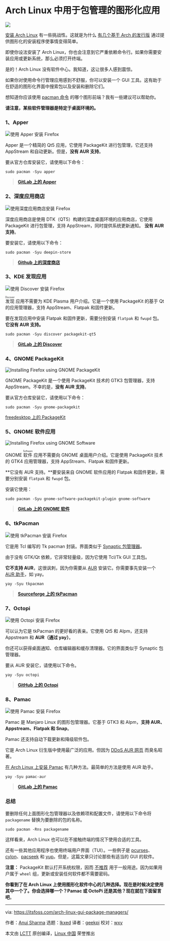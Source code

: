 [#]: subject: "GUI Apps for Package Management in Arch Linux"
[#]: via: "https://itsfoss.com/arch-linux-gui-package-managers/"
[#]: author: "Anuj Sharma https://itsfoss.com/author/anuj/"
[#]: collector: "lkxed"
[#]: translator: "geekpi"
[#]: reviewer: "wxy"
[#]: publisher: "wxy"
[#]: url: "https://linux.cn/article-15149-1.html"

Arch Linux 中用于包管理的图形化应用
======

![](https://img.linux.net.cn/data/attachment/album/202210/17/110440isl629s0uqnl8b29.jpg)

[安装 Arch Linux][1] 有一些挑战性。这就是为什么 [有几个基于 Arch 的发行版][2] 通过提供图形化的安装程序使事情变得简单。

即使你设法安装了 Arch Linux，你也会注意到它严重依赖命令行。如果你需要安装应用或更新系统，那么必须打开终端。

是的！Arch Linux 没有软件中心。我知道，这让很多人感到震惊。

如果你对使用命令行管理应用感到不舒服，你可以安装一个 GUI 工具。这有助于在舒适的图形化界面中搜索包以及安装和删除它们。

想知道你应该使用 [pacman 命令][3] 的哪个图形前端？我有一些建议可以帮助你。

**请注意，某些软件管理器是特定于桌面环境的。**

### 1、Apper

![使用 Apper 安装 Firefox][4]

Apper 是一个精简的 Qt5 应用，它使用 PackageKit 进行包管理，它还支持 AppStream 和自动更新。但是，**没有 AUR 支持**。

要从官方仓库安装它，请使用以下命令：

```
sudo pacman -Syu apper
```

> **[GitLab 上的 Apper][5]**

### 2、深度应用商店

![使用深度应用商店安装 Firefox][6]

深度应用商店是使用 DTK（QT5）构建的深度桌面环境的应用商店，它使用 PackageKit 进行包管理，支持 AppStream，同时提供系统更新通知。 **没有 AUR 支持**。

要安装它，请使用以下命令：

```
sudo pacman -Syu deepin-store
```

> **[Github 上的深度商店][7]**

### 3、KDE 发现应用

![使用 Discover 安装 Firefox][8]

<ruby>发现<rt>Discover</rt></ruby> 应用不需要为 KDE Plasma 用户介绍。它是一个使用 PackageKit 的基于 Qt 的应用管理器，支持 AppStream、Flatpak 和固件更新。

要在发现应用中安装 Flatpak 和固件更新，需要分别安装 `flatpak` 和 `fwupd` 包。**它没有 AUR 支持。**

```
sudo pacman -Syu discover packagekit-qt5
```

> **[GitLab 上的 Discover][9]**

### 4、GNOME PackageKit

![Installing Firefox using GNOME PackageKit][10]

GNOME PackageKit 是一个使用 PackageKit 技术的 GTK3 包管理器，支持 AppStream。不幸的是，**没有 AUR 支持**。

要从官方仓库安装它，请使用以下命令：

```
sudo pacman -Syu gnome-packagekit
```

[freedesktop 上的 PackageKit][11]

### 5、GNOME 软件应用

![Installing Firefox using GNOME Software][12]

GNOME <ruby>软件<rt>Software</rt></ruby> 应用不需要向 GNOME 桌面用户介绍。它是使用 PackageKit 技术的 GTK4 应用管理器，支持 AppStream、Flatpak 和固件更新。

**它没有 AUR 支持。**要安装来自 GNOME 软件应用的 Flatpak 和固件更新，需要分别安装 `flatpak` 和 `fwupd` 包。

安装它使用：

```
sudo pacman -Syu gnome-software-packagekit-plugin gnome-software
```

> **[GitLab 上的 GNOME 软件][13]**

### 6、tkPacman

![使用 tkPacman 安装 Firefox][14]

它是用 Tcl 编写的 Tk pacman 封装。界面类似于 [Synaptic 包管理器][15]。

由于没有 GTK/Qt 依赖，它非常轻量级，因为它使用 Tcl/Tk GUI 工具包。

**它不支持 AUR**，这很讽刺，因为你需要从 [AUR][16] 安装它。你需要事先安装一个 [AUR 助手][17]，如 yay。

```
yay -Syu tkpacman
```

> **[Sourceforge 上的 tkPacman][18]**

### 7、Octopi

![使用 Octopi 安装 Firefox][19]

可以认为它是 tkPacman 的更好看的表亲。它使用 Qt5 和 Alpm，还支持 Appstream 和 **AUR（通过 yay）**。

你还可以获得桌面通知、仓库编辑器和缓存清理器。它的界面类似于 Synaptic 包管理器。

要从 AUR 安装它，请使用以下命令。

```
yay -Syu octopi
```

> **[GitHub 上的 Octopi][20]**

### 8、Pamac

![使用 Pamac 安装 Firefox][21]

Pamac 是 Manjaro Linux 的图形包管理器。它基于 GTK3 和 Alpm，**支持 AUR、Appstream、Flatpak 和 Snap**。

Pamac 还支持自动下载更新和降级软件包。

它是 Arch Linux 衍生版中使用最广泛的应用。但因为 [DDoS AUR 网页][22] 而臭名昭著。

[在 Arch Linux 上安装 Pamac][23] 有几种方法。最简单的方法是使用 AUR 助手。

```
yay -Syu pamac-aur
```

> **[GitLab 上的 Pamac][24]**

### 总结

要删除任何上面图形化包管理器以及依赖项和配置文件，请使用以下命令将 `packagename` 替换为要删除的包的名称。

```
sudo pacman -Rns packagename
```

这样看来，Arch Linux 也可以在不接触终端的情况下使用合适的工具。

还有一些其他应用程序也使用终端用户界面（TUI）。一些例子是 [pcurses][25]、[cylon][26]、[pacseek][27] 和 [yup][28]。但是，这篇文章只讨论那些有适当的 GUI 的软件。

**注意：** PackageKit 默认打开系统权限，因而 [不推荐][29] 用于一般用途。因为如果用户属于 `wheel` 组，更新或安装任何软件都不需要密码。 

**你看到了在 Arch Linux 上使用图形化软件中心的几种选择。现在是时候决定使用其中一个了。你会选择哪一个？Pamac 或 OctoPi 还是其他？现在就在下面留言吧**。

---

via: https://itsfoss.com/arch-linux-gui-package-managers/

作者：[Anuj Sharma][a]
选题：[lkxed][b]
译者：[geekpi](https://github.com/geekpi)
校对：[wxy](https://github.com/wxy)

本文由 [LCTT](https://github.com/LCTT/TranslateProject) 原创编译，[Linux 中国](https://linux.cn/) 荣誉推出

[a]: https://itsfoss.com/author/anuj/
[b]: https://github.com/lkxed
[1]: https://itsfoss.com/install-arch-linux/
[2]: https://itsfoss.com/arch-based-linux-distros/
[3]: https://itsfoss.com/pacman-command/
[4]: https://itsfoss.com/wp-content/uploads/2022/09/apper-arch-install-firefox.png
[5]: https://invent.kde.org/system/apper
[6]: https://itsfoss.com/wp-content/uploads/2022/09/apper-arch-install-firefox.png
[7]: https://github.com/dekzi/dde-store
[8]: https://itsfoss.com/wp-content/uploads/2022/09/apper-arch-install-firefox.png
[9]: https://invent.kde.org/plasma/discover
[10]: https://itsfoss.com/wp-content/uploads/2022/09/apper-arch-install-firefox.png
[11]: https://freedesktop.org/software/PackageKit/index.html
[12]: https://itsfoss.com/wp-content/uploads/2022/09/apper-arch-install-firefox.png
[13]: https://gitlab.gnome.org/GNOME/gnome-software
[14]: https://itsfoss.com/wp-content/uploads/2022/09/apper-arch-install-firefox.png
[15]: https://itsfoss.com/synaptic-package-manager/
[16]: https://itsfoss.com/aur-arch-linux/
[17]: https://itsfoss.com/best-aur-helpers/
[18]: https://sourceforge.net/projects/tkpacman
[19]: https://itsfoss.com/wp-content/uploads/2022/09/apper-arch-install-firefox.png
[20]: https://github.com/aarnt/octopi
[21]: https://itsfoss.com/wp-content/uploads/2022/09/apper-arch-install-firefox.png
[22]: https://gitlab.manjaro.org/applications/pamac/-/issues/1017
[23]: https://itsfoss.com/install-pamac-arch-linux/
[24]: https://gitlab.manjaro.org/applications/pamac
[25]: https://github.com/schuay/pcurses
[26]: https://github.com/gavinlyonsrepo/cylon
[27]: https://github.com/moson-mo/pacseek
[28]: https://github.com/ericm/yup
[29]: https://bugs.archlinux.org/task/50459
